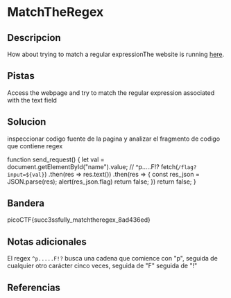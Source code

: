 # MatchTheRegex


## Descripcion
How about trying to match a regular expressionThe website is running [here](http://saturn.picoctf.net:59168/).
## Pistas
Access the webpage and try to match the regular expression associated with the text field

## Solucion
inspeccionar codigo fuente de la pagina y analizar el fragmento de codigo que contiene regex

function send_request() { let val = document.getElementById("name").value; // ^p.....F!? fetch(`/flag?input=${val}`) .then(res => res.text()) .then(res => { const res_json = JSON.parse(res); alert(res_json.flag) return false; }) return false; }
## Bandera
picoCTF{succ3ssfully_matchtheregex_8ad436ed}
## Notas adicionales
El regex `^p.....F!?`  busca una cadena que comience con "p", seguida de cualquier otro carácter cinco veces, seguida de "F" seguida de "!"

## Referencias

